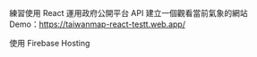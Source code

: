 練習使用 React 運用政府公開平台 API 建立一個觀看當前氣象的網站 <br>
Demo：https://taiwanmap-react-testt.web.app/

使用 Firebase Hosting
